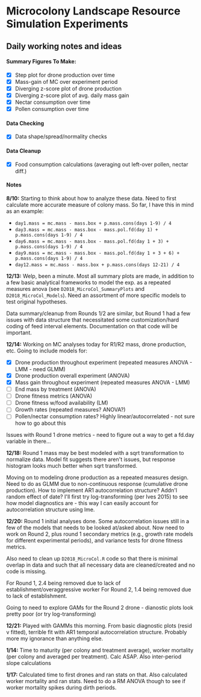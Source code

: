 # Microcolony Landscape Resource Simulation Experiments
## Daily working notes and ideas

#### Summary Figures To Make: 
- [x] Step plot for drone production over time
- [x] Mass-gain of MC over experiment period
- [x] Diverging z-score plot of drone production
- [x] Diverging z-score plot of avg. daily mass gain
- [x] Nectar consumption over time
- [x] Pollen consumption over time

#### Data Checking
- [x] Data shape/spread/normality checks 

#### Data Cleanup
- [x] Food consumption calculations (averaging out left-over pollen, nectar diff.)


#### Notes
**8/10:** Starting to think about how to analyze these data.  Need to first calculate more accurate measure of colony mass.  So far, I have this in mind as an example:

* `day1.mass = mc.mass - mass.box + p.mass.cons(days 1-9) / 4` 
* `day3.mass = mc.mass - mass.box - mass.pol.fd(day 1) + p.mass.cons(days 1-9) / 4`
* `day6.mass = mc.mass - mass.box - mass.pol.fd(day 1 + 3) + p.mass.cons(days 1-9) / 4`
* `day9.mass = mc.mass - mass.box - mass.pol.fd(day 1 + 3 + 6) + p.mass.cons(days 1-9) / 4`
* `day12.mass = mc.mass - mass.box + p.mass.cons(days 12-21) / 4`

**12/13:** Welp, been a minute.  Most all summary plots are made, in addition to a few basic analytical frameworks to model the exp. as a repeated measures anova (see `D2018_MicroCol_SummaryPlots` and `D2018_MicroCol_Models`).  Need an assortment of more specific models to test original hypotheses.  

Data summary/cleanup from Rounds 1/2 are similar, but Round 1 had a few issues with data structure that necessitated some customization/hard coding of feed interval elements.  Documentation on that code will be important.  

**12/14:** Working on MC analyses today for R1/R2 mass, drone production, etc.  Going to include models for:

- [x] Drone production throughout experiment (repeated measures ANOVA - LMM - need GLMM)
- [x] Drone production overall experiment (ANOVA) 
- [x] Mass gain throughout experiment (repeated measures ANOVA - LMM) 
- [ ] End mass by treatment (ANOVA)
- [ ] Drone fitness metrics (ANOVA)
- [ ] Drone fitness w/food availability (LM)
- [ ] Growth rates (repeated measures? ANOVA?) 
- [ ] Pollen/nectar consumption rates? Highly linear/autocorrelated - not sure how to go about this

Issues with Round 1 drone metrics - need to figure out a way to get a fd.day variable in there...

**12/18:** Round 1 mass may be best modeled with a sqrt transformation to normalize data.  Model fit suggests there aren't issues, but response histogram looks much better when sqrt transformed. 

Moving on to modeling drone production as a repeated measures design.  Need to do as GLMM due to non-continuous response (cumulative drone production).  How to implement AR1 autocorrelation structure? Addn'l random effect of date? I'll first try log-transforming (per Ives 2015) to see how model diagnostics are - this way I can easily account for autocorrelation structure using lme.  

**12/20:** Round 1 initial analyses done.  Some autocorrelation issues still in a few of the models that needs to be looked at/asked about.  Now need to work on Round 2, plus round 1 secondary metrics (e.g., growth rate models for different experimental periods), and variance tests for drone fitness metrics.  

Also need to clean up `D2018_MicroCol.R` code so that there is minimal overlap in data and such that all necessary data are cleaned/created and no code is missing.

For Round 1, 2.4 being removed due to lack of establishment/overaggressive worker
For Round 2, 1.4 being removed due to lack of establishment.

Going to need to explore GAMs for the Round 2 drone - dianostic plots look pretty poor (or try log-transforming)

**12/21:** Played with GAMMs this morning.  From basic diagnostic plots (resid v fitted), terrible fit with AR1 temporal autocorrelation structure.  Probably more my ignorance than anything else.  

**1/14:** Time to maturity (per colony and treatment average), worker mortality (per colony and averaged per treatment).  Calc ASAP. Also inter-period slope calculations

**1/17:** Calculated time to first drones and ran stats on that.  Also calculated worker mortality and ran stats. Need to do a RM ANOVA though to see if worker mortality spikes during dirth periods. 